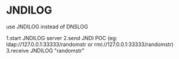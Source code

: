 # JNDILOG
use JNDILOG instead of DNSLOG

1.start JNDILOG server
2.send JNDI POC (eg: ldap://127.0.0.1:33333/randomstr or rmi://127.0.0.1:33333/randomstr)
3.receive JNDILOG "randomstr"